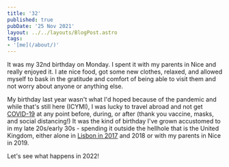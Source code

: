 ```yaml
---
title: '32'
published: true
pubDate: '25 Nov 2021'
layout: ../../layouts/BlogPost.astro
tags:
- '[me](/about/)'
---
```


It was my 32nd birthday on Monday. I spent it with my parents in Nice and really enjoyed it. I ate nice food, got some new clothes, relaxed, and allowed myself to bask in the gratitude and comfort of being able to visit them and not worry about anyone or anything else.

My birthday last year wasn't what I'd hoped because of the pandemic and while that's still here (ICYMI), I was lucky to travel abroad and not get [COVID-19](/posts/covid-19/) at any point before, during, or after (thank you vaccine, masks, and social distancing!) It was the kind of birthday I've grown accustomed to in my late 20s/early 30s - spending it outside the hellhole that is the United Kingdom, either alone in [Lisbon in 2017](/posts/my-week-in-lisbon/) and 2018 or with my parents in Nice in 2019.

Let's see what happens in 2022!